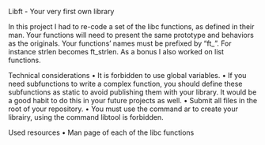Libft - Your very first own library

In this project I had to re-code a set of the libc functions, as defined in their man. 
Your functions will need to present the same prototype and behaviors as the originals. 
Your functions’ names must be prefixed by “ft_”. For instance strlen becomes ft_strlen.
As a bonus I also worked on list functions.

Technical considerations
• It is forbidden to use global variables.
• If you need subfunctions to write a complex function, you should define these subfunctions as static to avoid publishing them with your library. 
  It would be a good habit to do this in your future projects as well.
• Submit all files in the root of your repository.
• You must use the command ar to create your librairy, using the command libtool is forbidden.

Used resources
• Man page of each of the libc functions
